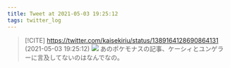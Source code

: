 ```yaml
---
title: Tweet at 2021-05-03 19:25:12
tags: twitter_log
---
```


> [!CITE] https://twitter.com/kaisekiriu/status/1389164128690864131 (2021-05-03 19:25:12)
> ![](https://twitter.com/kaisekiriu/status/1389164128690864131)
> あのポケモナスの記事、ケーシィとユンゲラーに言及してないのはなんでなの。
